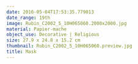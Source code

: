 ```yaml
---
date: 2016-05-04T17:53:35.779013
date_range: 19th
image: Rubin_C2002_5_10H065060.2000x2000.jpg
material: Papier-mache
object_use: Decorative | Religious
size: 27.9 x 24.8 x 15.2 cm
thumbnail: Rubin_C2002_5_10H065060.preview.jpg
title: Mask
---
```


